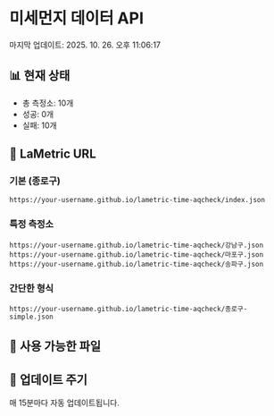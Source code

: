 # 미세먼지 데이터 API

마지막 업데이트: 2025. 10. 26. 오후 11:06:17

## 📊 현재 상태
- 총 측정소: 10개
- 성공: 0개
- 실패: 10개

## 🔗 LaMetric URL

### 기본 (종로구)
```
https://your-username.github.io/lametric-time-aqcheck/index.json
```

### 특정 측정소
```
https://your-username.github.io/lametric-time-aqcheck/강남구.json
https://your-username.github.io/lametric-time-aqcheck/마포구.json
https://your-username.github.io/lametric-time-aqcheck/송파구.json
```

### 간단한 형식
```
https://your-username.github.io/lametric-time-aqcheck/종로구-simple.json
```

## 📁 사용 가능한 파일



## 🔄 업데이트 주기
매 15분마다 자동 업데이트됩니다.
